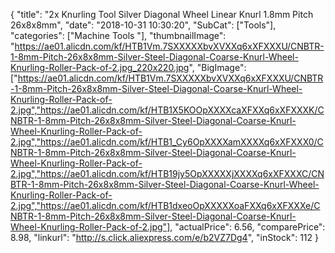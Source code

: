 {
	"title": "2x Knurling Tool Silver Diagonal Wheel Linear Knurl 1.8mm Pitch 26x8x8mm",
	"date": "2018-10-31 10:30:20",
	"SubCat": ["Tools"],
	"categories": ["Machine Tools "],
	"thumbnailImage": "https://ae01.alicdn.com/kf/HTB1Vm.7SXXXXXbvXVXXq6xXFXXXU/CNBTR-1-8mm-Pitch-26x8x8mm-Silver-Steel-Diagonal-Coarse-Knurl-Wheel-Knurling-Roller-Pack-of-2.jpg_220x220.jpg",
	"BigImage": ["https://ae01.alicdn.com/kf/HTB1Vm.7SXXXXXbvXVXXq6xXFXXXU/CNBTR-1-8mm-Pitch-26x8x8mm-Silver-Steel-Diagonal-Coarse-Knurl-Wheel-Knurling-Roller-Pack-of-2.jpg","https://ae01.alicdn.com/kf/HTB1X5KOOpXXXXcaXFXXq6xXFXXXK/CNBTR-1-8mm-Pitch-26x8x8mm-Silver-Steel-Diagonal-Coarse-Knurl-Wheel-Knurling-Roller-Pack-of-2.jpg","https://ae01.alicdn.com/kf/HTB1_Cy6OpXXXXamXXXXq6xXFXXX0/CNBTR-1-8mm-Pitch-26x8x8mm-Silver-Steel-Diagonal-Coarse-Knurl-Wheel-Knurling-Roller-Pack-of-2.jpg","https://ae01.alicdn.com/kf/HTB19jy5OpXXXXXjXXXXq6xXFXXXC/CNBTR-1-8mm-Pitch-26x8x8mm-Silver-Steel-Diagonal-Coarse-Knurl-Wheel-Knurling-Roller-Pack-of-2.jpg","https://ae01.alicdn.com/kf/HTB1dxeoOpXXXXXoaFXXq6xXFXXXe/CNBTR-1-8mm-Pitch-26x8x8mm-Silver-Steel-Diagonal-Coarse-Knurl-Wheel-Knurling-Roller-Pack-of-2.jpg"],
	"actualPrice": 6.56,
	"comparePrice": 8.98,
	"linkurl": "http://s.click.aliexpress.com/e/b2VZ7Dg4",
	"inStock": 112
}
